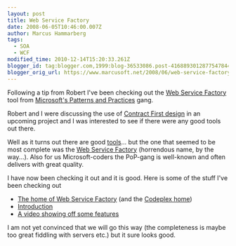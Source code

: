 ```yaml
---
layout: post
title: Web Service Factory
date: 2008-06-05T10:46:00.007Z
author: Marcus Hammarberg
tags:
  - SOA
  - WCF
modified_time: 2010-12-14T15:20:33.261Z
blogger_id: tag:blogger.com,1999:blog-36533086.post-4168893012877547844
blogger_orig_url: https://www.marcusoft.net/2008/06/web-service-factory.html
---
```


Following a tip from Robert I've been checking out the [Web Service Factory](http://www.codeplex.com/servicefactory) tool from [Microsoft's Patterns and Practices](http://msdn.microsoft.com/en-us/practices/default.aspx) gang.

Robert and I were discussing the use of [Contract First design](http://static.springframework.org/spring-ws/site/reference/html/why-contract-first.html) in an upcoming project and I was interested to see if there were any good tools out there.

Well as it turns out there are good [tools](http://www.thinktecture.com/Resources/Software/WSContractFirst/default.html)... but the one that seemed to be most complete was the [Web Service Factory](http://www.codeplex.com/servicefactory) (horrendous name, by the way...). Also for us Microsoft-coders the PoP-gang is well-known and often delivers with great quality.

I have now been checking it out and it is good. Here is some of the stuff I've been checking out

- [The home of Web Service Factory](http://msdn2.microsoft.com/en-us/library/bb931187.aspx) (and the [Codeplex home](http://www.codeplex.com/servicefactory))
- [Introduction](http://www.codeplex.com/Release/ProjectReleases.aspx?ProjectName=servicefactory&ReleaseId=7845)
- [A video showing off some features](http://www.microsoft.com/belux/msdn/nl/chopsticks/default.aspx?id=307)

I am not yet convinced that we will go this way (the completeness is maybe too great fiddling with servers etc.) but it sure looks good.
